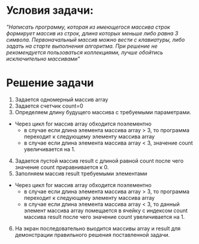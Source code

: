 # Условия задачи:
*"Написать программу, которая из имеющегося массива строк формирует массив из строк, длина которых меньше либо равна 3 символа. Первоначальный массив можно вести с клавиатуры, либо задать на старте выполнения алгоритма. При решение не рекомендуется пользоваться коллекциями, лучше обойтись исключительно массивами"*
# Решение задачи
1. Задается одномерный массив array
2. Задается счетчик count=0
3. Определяем длину будущего массива с требуемыми параметрами.
* Через цикл for массив array обходится поэлементно
    * в случае если длина элемента массива array > 3, то программа переходит к следующему элементу массива array
    * в случае если длина элемента массива array < 3, значение count увеличивается на 1.
4. Задается пустой массив result c длиной равной count после чего значение count приравнивается к 0.
5. Заполняем массив result требуемыми элементами
* Через цикл for массив array обходится поэлементно
    * в случае если длина элемента массива array > 3, то программа переходит к следующему элементу массива array
    * в случае если длина элемента массива array < 3, то данный элемент массива  array помещается в ячейку с индексом count массива result после чего значение count увеличивается на 1.
6. На экран последовательно выодится массивы array и result для демонстрации правильного решения поставленной задачи.